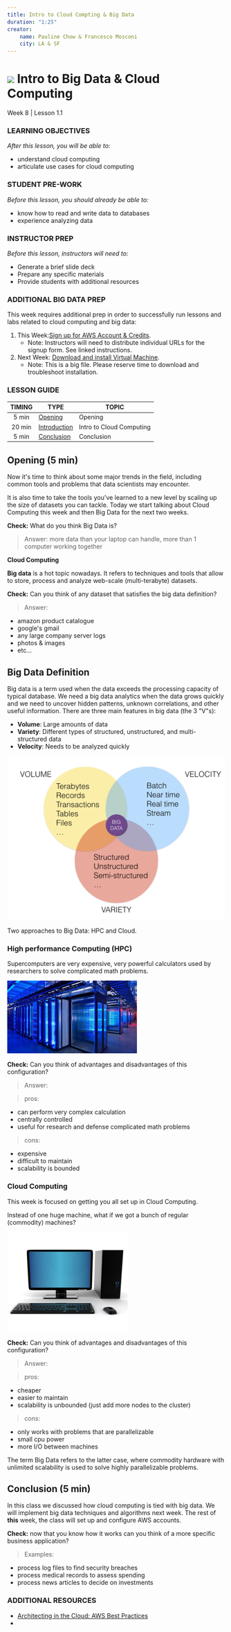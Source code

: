 ```yaml
---
title: Intro to Cloud Compting & Big Data
duration: "1:25"
creator:
    name: Pauline Chow & Francesco Mosconi
    city: LA & SF
---
```


# ![](https://ga-dash.s3.amazonaws.com/production/assets/logo-9f88ae6c9c3871690e33280fcf557f33.png) Intro to Big Data & Cloud Computing
Week 8 | Lesson 1.1

### LEARNING OBJECTIVES
*After this lesson, you will be able to:*
- understand cloud computing
- articulate use cases for cloud computing

### STUDENT PRE-WORK
*Before this lesson, you should already be able to:*
- know how to read and write data to databases
- experience analyzing data

### INSTRUCTOR PREP
*Before this lesson, instructors will need to:*
- Generate a brief slide deck
- Prepare any specific materials
- Provide students with additional resources

### ADDITIONAL BIG DATA PREP 
This week requires additional prep in order to successfully run lessons and labs related to cloud computing and big data: 

1. This Week:[Sign up for AWS Account & Credits](../AWS-instructions.md).
    - Note: Instructors will need to distribute individual URLs for the signup form. See linked instructions.
2. Next Week: [Download and install Virtual Machine](../VM-installation.md).
    - Note: This is a big file. Please reserve time to download and troubleshoot installation.

### LESSON GUIDE
| TIMING  | TYPE  | TOPIC  |
|:-:|---|---|
| 5 min | [Opening](#opening) | Opening |
| 20 min | [Introduction](#introduction) | Intro to Cloud Computing|
| 5 min | [Conclusion](#conclusion) | Conclusion |


<a name="opening"></a>
## Opening (5 min)

 Now it's time to think about some major trends in the field, including common tools and problems that data scientists may encounter. 

 It is also time to take the tools you've learned to a new level by scaling up the size of datasets you can tackle. Today we start talking about Cloud Computing this week and then Big Data for the next two weeks.

**Check:** What do you think Big Data is?
> Answer: more data than your laptop can handle, more than 1 computer working together

__Cloud Computing__ 

__Big data__ is a hot topic nowadays. It refers to techniques and tools that allow to store, process and analyze  web-scale (multi-terabyte) datasets.

**Check:** Can you think of any dataset that satisfies the big data definition?
> Answer:
- amazon product catalogue
- google's gmail
- any large company server logs
- photos & images
- etc...


<a name="introduction"></a>
## Big Data Definition

Big data is a term used when the data exceeds the processing capacity of typical database. We need a big data analytics when the data grows quickly and we need to uncover hidden patterns, unknown correlations, and other useful information. There are three main features in big data (the 3 "V"s):

- **Volume**: Large amounts of data
- **Variety**: Different types of structured, unstructured, and multi-structured data
- **Velocity**: Needs to be analyzed quickly

![3v](./assets/images/3vbigdata.png)

Two approaches to Big Data: HPC and Cloud.

### High performance Computing (HPC)
Supercomputers are very expensive, very powerful calculators used by researchers to solve complicated math problems.

![supercomputer](./assets/images/supercomputer.png)

**Check:** Can you think of advantages and disadvantages of this configuration?
> Answer:

> pros:
- can perform very complex calculation
- centrally controlled
- useful for research and defense complicated math problems

> cons:
- expensive
- difficult to maintain
- scalability is bounded


### Cloud Computing

This week is focused on getting you all set up in Cloud Computing. 

Instead of one huge machine, what if we got a bunch of regular (commodity) machines?

![commodity hardware](./assets/images/commodity_hardware.png)

**Check:** Can you think of advantages and disadvantages of this configuration?
> Answer:

> pros:
- cheaper
- easier to maintain
- scalability is unbounded (just add more nodes to the cluster)

> cons:
- only works with problems that are parallelizable
- small cpu power
- more I/O between machines

The term Big Data refers to the latter case, where commodity hardware with unlimited scalability is used to solve highly parallelizable problems.

<a name="conclusion"></a>
## Conclusion (5 min)
In this class we discussed how cloud computing is tied with big data. We will implement big data techniques and algorithms next week. The rest of **this** week, the class will set up and configure AWS accounts. 

**Check:** now that you know how it works can you think of a more specific business application?
> Examples:
>
- process log files to find security breaches
- process medical records to assess spending
- process news articles to decide on investments


### ADDITIONAL RESOURCES
- [Architecting in the Cloud: AWS Best Practices](https://d0.awsstatic.com/whitepapers/AWS_Cloud_Best_Practices.pdf)
- 


